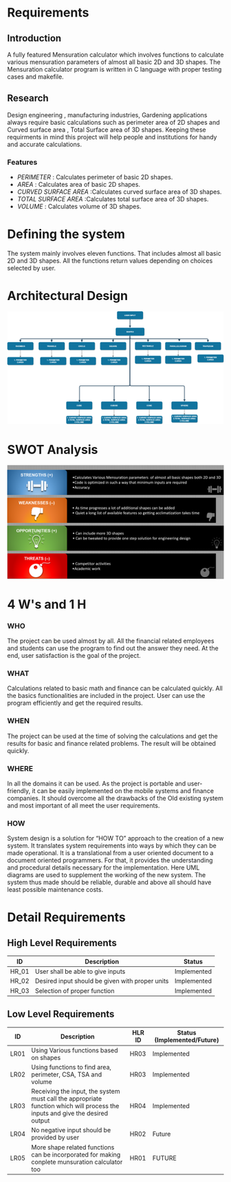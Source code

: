 # Requirements

## Introduction
A fully featured Mensuration calculator which involves functions to calculate various mensuration parameters of almost all basic 2D and 3D shapes.
The Mensuration calculator program is written in C language with proper testing cases and makefile.

## Research
Design engineering , manufacturing industries, Gardening applications always require basic calculations such as perimeter area of 2D shapes and Curved surface area , Total Surface area of 3D shapes. Keeping these requirments in mind this project will help people and institutions for handy and accurate calculations. 

### Features

 - *PERIMETER* : Calculates perimeter of basic 2D shapes.
 - *AREA* : Calculates area of basic 2D shapes.
 - *CURVED SURFACE AREA* :Calculates curved surface area of 3D shapes.
 - *TOTAL SURFACE AREA* :Calculates total surface area of 3D shapes.
 - *VOLUME* : Calculates volume of 3D shapes.
 
# Defining the system

The system mainly involves eleven functions. That includes almost all basic 2D and 3D shapes. All the functions return values depending on choices selected by user. 
# Architectural Design
![Description](https://github.com/260007/mini-project/blob/main/1_Rquirements/Architectural_diagram.png)

# SWOT Analysis
![Description](https://github.com/260007/mini-project/blob/main/1_Rquirements/SWOT_ANALYSIS.png)

# 4 W's and 1 H
### WHO 
 The project can be used almost by all. All the financial related employees and students can use the program to find out the answer they need. At the end,  user satisfaction is the goal  of the project.
### WHAT
Calculations related to basic math and finance can be calculated quickly. All the basics functionalities are included in the project. User can use the program efficiently and get the required results.

### WHEN
The project can be used at the time of solving the calculations 
and get the results for basic and finance related problems. The result will be obtained quickly.

### WHERE
In all the domains it can be used. As the project is portable and user-friendly, it can be easily implemented on the mobile systems and finance companies. It should overcome all the drawbacks of the Old existing system and most important of all meet the user requirements.

### HOW
System design is a solution for “HOW TO” approach to the creation of a new system. It translates system requirements into ways by which they can be made operational. It is a translational from a user oriented document to a document oriented programmers. For that, it provides the understanding and procedural details necessary for the implementation. Here UML diagrams are used to supplement the working of the new system. The system thus made should be reliable, durable and above all should have least possible maintenance costs.

# Detail Requirements

## High Level Requirements

|      ID          |Description                          |Status                         |
|----------------|-------------------------------|-----------------------------|
|HR_01|User shall be able to give inputs       |Implemented            |
|HR_02|Desired input should be given with proper units            |Implemented|
|HR_03| Selection of proper function          |Implemented|

## Low Level Requirements

| ID | Description | HLR ID | Status (Implemented/Future) |
| ------ | --------- | ------ | ----- |
| LR01 | Using Various functions based on shapes| HR03 | Implemented |
| LR02 | Using functions to find area, perimeter, CSA, TSA and volume| HR03 | Implemented |
| LR03 | Receiving the input, the system must call the appropriate function which will process the inputs and give the desired output| HR04 | Implemented |
| LR04 | No negative input should be provided by user | HR02 | Future |
| LR05 |More shape related functions can be incorporated for making conplete munsuration calculator too | HR01 | FUTURE |

